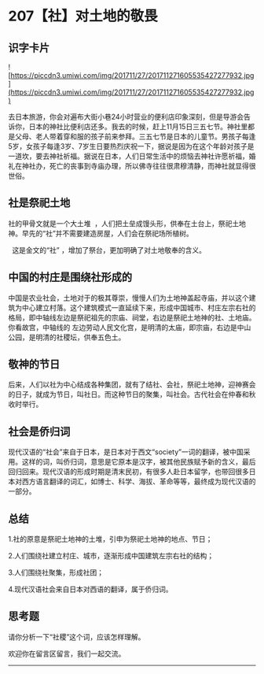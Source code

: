# 207【社】对土地的敬畏

## 识字卡片

![https://piccdn3.umiwi.com/img/201711/27/201711271605535427277932.jpg](https://piccdn3.umiwi.com/img/201711/27/201711271605535427277932.jpg)

去日本旅游，你会对遍布大街小巷24小时营业的便利店印象深刻，但是导游会告诉你，日本的神社比便利店还多。我去的时候，赶上11月15日三五七节。神社里都是父母、老人带着穿和服的孩子前来参拜。三五七节是日本的儿童节。男孩子每逢5岁，女孩子每逢3岁、7岁生日要热烈庆祝一下，据说是因为在这个年龄对孩子是一道坎，要去神社祈福。据说在日本，人们日常生活中的烦恼去神社许愿祈福，婚礼在神社办，死亡的丧事到寺庙办理，所以佛寺往往很肃穆清静，而神社就显得很世俗。

## 社是祭祀土地

社的甲骨文就是一个大土堆  ，人们把土垒成馒头形，供奉在土台上，祭祀土地神。早先的“社”并不需要建造房屋，人们会在祭祀场所植树。

  这是金文的“社” ，增加了祭台，更加明确了对土地敬奉的含义。

## 中国的村庄是围绕社形成的

中国是农业社会，土地对于的极其尊崇，慢慢人们为土地神盖起寺庙，并以这个建筑为中心建立村落。这个建筑模式一直延续下来，形成中国城市、村庄左宗右社的格局，即中轴线左边是祭祀祖先的宗庙、祠堂，右边是祭祀土地神的社、土地庙。你看故宫，中轴线的 左边劳动人民文化宫，是明清的太庙，即宗庙，右边是中山公园，是明清的社稷坛，供奉五色土。    

## 敬神的节日

后来，人们以社为中心结成各种集团，就有了结社、会社，祭祀土地神，迎神赛会的日子，就成为节日，叫社日。而这种节日的聚集，叫社会。古代社会在仲春和秋收时举行。

## 社会是侨归词

现代汉语的“社会”来自于日本，是日本对于西文“society”一词的翻译，被中国采用。这样的词，叫侨归词，意思是它原本是汉字，被其他民族赋予新的含义，最后回归回来。现代汉语的形成时期是清末民初，有很多人赴日本留学，也带回很多日本对西方语言翻译的词汇，如博士、科学、海拔、革命等等，最终成为现代汉语的一部分。

## 总结

1.社的原意是祭祀土地神的土堆，引申为祭祀土地神的地点、节日；

2.人们围绕社建立村庄、城市，逐渐形成中国建筑左宗右社的结构；

3.人们围绕社聚集，形成社团；

4.现代汉语社会来自日本对西语的翻译，属于侨归词。

## 思考题

请你分析一下“社稷”这个词，应该怎样理解。

欢迎你在留言区留言，我们一起交流。

---
